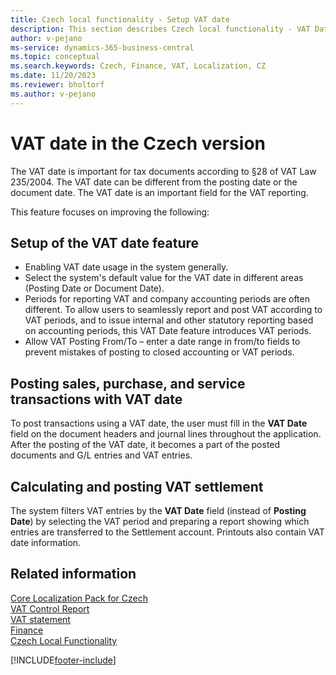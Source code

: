 ```yaml
---
title: Czech local functionality - Setup VAT date
description: This section describes Czech local functionality - VAT Date and Setup of the VAT Date Feature.
author: v-pejano
ms-service: dynamics-365-business-central
ms.topic: conceptual
ms.search.keywords: Czech, Finance, VAT, Localization, CZ
ms.date: 11/20/2023
ms.reviewer: bholtorf
ms.author: v-pejano
---
```


# VAT date in the Czech version

The VAT date is important for tax documents according to §28 of VAT Law 235/2004. The VAT date can be different from the posting date or the document date. The VAT date is an important field for the VAT reporting.  

This feature focuses on improving the following:

## Setup of the VAT date feature

- Enabling VAT date usage in the system generally.
- Select the system's default value for the VAT date in different areas (Posting Date or Document Date).
- Periods for reporting VAT and company accounting periods are often different. To allow users to seamlessly report and post VAT according to VAT periods, and to issue internal and other statutory reporting based on accounting periods, this VAT Date feature introduces VAT periods.
- Allow VAT Posting From/To – enter a date range in from/to fields to prevent mistakes of posting to closed accounting or VAT periods.

## Posting sales, purchase, and service transactions with VAT date

To post transactions using a VAT date, the user must fill in the **VAT Date** field on the document headers and journal lines throughout the application.
After the posting of the VAT date, it becomes a part of the posted documents and G/L entries and VAT entries.

## Calculating and posting VAT settlement

The system filters VAT entries by the **VAT Date** field (instead of **Posting Date**) by selecting the VAT period and preparing a report showing which entries are transferred to the Settlement account. Printouts also contain VAT date information.

## Related information

[Core Localization Pack for Czech](ui-extensions-core-localization-pack-cz.md)    
[VAT Control Report](vat-control-report.md)  
[VAT statement](vat-statement.md)  
[Finance](../../finance.md)  
[Czech Local Functionality](czech-local-functionality.md)  

[!INCLUDE[footer-include](../../includes/footer-banner.md)]